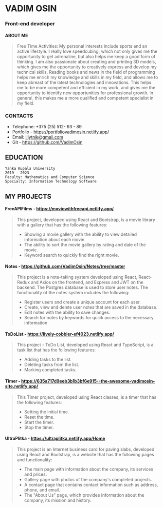 # VADIM OSIN

### Front-end developer

#### ABOUT ME

>Free Time Activities: My personal
interests include sports and an active
lifestyle. I really love speedcubing,
which not only gives me the
opportunity to get adrenaline, but also
helps me keep a good form of thinking.
I am also passionate about creating
and printing 3D models, which gives
me the opportunity to creatively
express and develop my technical
skills. Reading books and news in the
field of programming helps me enrich
my knowledge and skills in my field,
and allows me to keep abreast of the
latest technologies and innovations.
This helps me to be more competent
and efficient in my work, and gives me
the opportunity to identify new
opportunities for professional growth.
In general, this makes me a more
qualified and competent specialist in
my field.

### CONTACTS

 * Telephone: +375 (25) 512- 93 - 89
 * Portfolio - https://portfoliovadimosin.netlify.app/
 * Email: lljytnik@gmail.com
 * Git - https://github.com/VadimOsin

## EDUCATION

```
Yanka Kupala University
2019 — 2023
Faculty: Mathematics and Computer Science
Specialty: Information Technology Software
```

## MY PROJECTS

#### FreeAPIFilms - https://moviewithfreeapi.netlify.app/
>This project, developed using React and Bootstrap, is a movie
library with a gallery that has the following features:
>* Showing a movie gallery with the ability to view detailed
information about each movie.
>* The ability to sort the movie gallery by rating and date of
the movie.
>* Keyword search to quickly find the right movie.

#### Notes - https://github.com/VadimOsin/Notes/tree/master
>This project is a note-taking system developed using React,
React-Redux and Axios on the frontend, and Express and JWT on
the backend. The Postgres database is used to store user notes.
The functionality of the notes system includes the following:
>* Register users and create a unique account for each
user.
>* Create, view and delete user notes that are saved in the
database.
>* Edit notes with the ability to save changes.
>* Search for notes by keywords for quick access to the
necessary information.


#### ToDoList - https://lively-cobbler-ef4023.netlify.app/
>This project - ToDo List, developed using React and TypeScript, is
a task list that has the following features:
>* Adding tasks to the list.
>* Deleting tasks from the list.
>* Marking completed tasks.

#### Timer - https://635a717d9eeb3b1b3bf6e915--the-awesome-vadimosin-site.netlify.app/
>This Timer project, developed using React classes, is a timer that
has the following features:
>* Setting the initial time.
>* Reset the time.
>* Start the timer.
>* Stop the timer.

#### UltraPlitka - https://ultraplitka.netlify.app/Home
>This project is an Internet business card for paving slabs,
developed using React and Bootstrap, is a website that has the
following pages and functionality:
>* The main page with information about the company, its
services and prices.
>* Gallery page with photos of the company's completed
projects.
>* A contact page that contains contact information such as
address, phone, and email.
>* The "About Us" page, which provides information about
the company, its mission and history.
